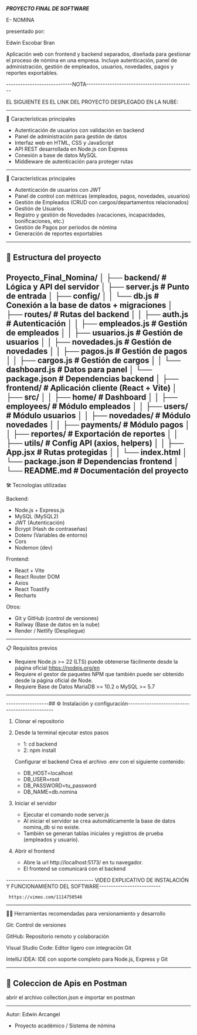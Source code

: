 ***********************PROYECTO FINAL DE SOFTWARE***********************

E- NOMINA

presentado por:

Edwin Escobar Bran

Aplicación web con frontend y backend separados, diseñada para gestionar el proceso de nómina en una empresa.
Incluye autenticación, panel de administración, gestión de empleados, usuarios, novedades, pagos y reportes exportables.

----------------------------NOTA----------------------------------------------

EL SIGUIENTE ES EL LINK DEL PROYECTO DESPLEGADO EN LA NUBE:

    
---------------------------------------------------------------------------------------------------------------------------------
🚀 Características principales 

- Autenticación de usuarios con validación en backend
- Panel de administración para gestión de datos
- Interfaz web en HTML, CSS y JavaScript
- API REST desarrollada en Node.js con Express
- Conexión a base de datos MySQL
- Middleware de autenticación para proteger rutas

---------------------------------------------------------------------------------------------------------------------------------
🚀 Características principales
- Autenticación de usuarios con JWT
- Panel de control con métricas (empleados, pagos, novedades, usuarios)
- Gestión de Empleados (CRUD con cargos/departamentos relacionados)
- Gestión de Usuarios
- Registro y gestión de Novedades (vacaciones, incapacidades, bonificaciones, etc.)
- Gestión de Pagos por periodos de nómina
- Generación de reportes exportables
-------------------------------------------------------------------------------------------
## 📂 Estructura del proyecto

Proyecto_Final_Nomina/
│
├── backend/                          # Lógica y API del servidor
│   ├── server.js                     # Punto de entrada
│   ├── config/
│   │   └── db.js                     # Conexión a la base de datos + migraciones
│   ├── routes/                       # Rutas del backend
│   │   ├── auth.js                   # Autenticación
│   │   ├── empleados.js              # Gestión de empleados
│   │   ├── usuarios.js               # Gestión de usuarios
│   │   ├── novedades.js              # Gestión de novedades
│   │   ├── pagos.js                  # Gestión de pagos
│   │   ├── cargos.js                 # Gestión de cargos
│   │   └── dashboard.js              # Datos para panel
│   └── package.json                  # Dependencias backend
│
├── frontend/                         # Aplicación cliente (React + Vite)
│   ├── src/
│   │   ├── home/                     # Dashboard
│   │   ├── employees/                # Módulo empleados
│   │   ├── users/                    # Módulo usuarios
│   │   ├── novedades/                # Módulo novedades
│   │   ├── payments/                 # Módulo pagos
│   │   ├── reportes/                 # Exportación de reportes
│   │   ├── utils/                    # Config API (axios, helpers)
│   │   ├── App.jsx                   # Rutas protegidas
│   │   └── index.html
│   └── package.json                  # Dependencias frontend
│
└── README.md                         # Documentación del proyecto
-------------------------------------------------------------------------------------------
🛠 Tecnologías utilizadas

Backend:
- Node.js + Express.js
- MySQL (MySQL2)
- JWT (Autenticación)
- Bcrypt (Hash de contraseñas)
- Dotenv (Variables de entorno)
- Cors
- Nodemon (dev)

Frontend:
- React + Vite
- React Router DOM
- Axios
- React Toastify
- Recharts

Otros:
- Git y GitHub (control de versiones)
- Railway (Base de datos en la nube)
- Render / Netlify (Despliegue)
-------------------------------------------------------------------------------------------
📋 Requisitos previos

- Requiere Node.js >= 22 (LTS) puede obtenerse fácilmente desde la página oficial https://nodejs.org/en
- Requiere el gestor de paquetes NPM que también puede ser obtenido desde la página oficial de Node.
- Requiere Base de Datos MariaDB >= 10.2 o MySQL >= 5.7

---------------------------------------------------------------------------------------------------------------------------------

------------------## ⚙️ Instalación y configuración----------------------------------------------

1. Clonar el repositorio

2. Desde la terminal ejecutar estos pasos
    - 1: cd backend
    - 2: npm install
   
    Configurar el backend
    Crea el archivo .env con el siguiente contenido:
   - DB_HOST=localhost
   - DB_USER=root
   - DB_PASSWORD=tu_password
   - DB_NAME=db.nomina

3. Iniciar el servidor
   - Ejecutar el comando node server.js
   - Al iniciar el servidor se crea automáticamente la base de datos nomina_db si no existe.
   - También se generan tablas iniciales y registros de prueba (empleados y usuario).

4. Abrir el frontend
   - Abre  la url http://localhost:5173/ en tu navegador.
   - El frontend se comunicará con el backend

------------------------------------- VIDEO EXPLICATIVO DE INSTALACIÓN Y FUNCIONAMIENTO DEL SOFTWARE--------------------------


     https://vimeo.com/1114750546
--------------------------------------------------------------------------------------------------------------------------------   
🧑‍💻 Herramientas recomendadas para versionamiento y desarrollo

Git: Control de versiones

GitHub: Repositorio remoto y colaboración

Visual Studio Code: Editor ligero con integración Git

IntelliJ IDEA: IDE con soporte completo para Node.js, Express y Git

---------------------------------------------------------------------------------------------------------------------------------

## 🧪 Coleccion de Apis en Postman

abrir el archivo  collection.json e importar en postman 

---------------------------------------------------------------------------------------------------------------------------------
Autor: Edwin Arcangel
- Proyecto académico / Sistema de nómina
